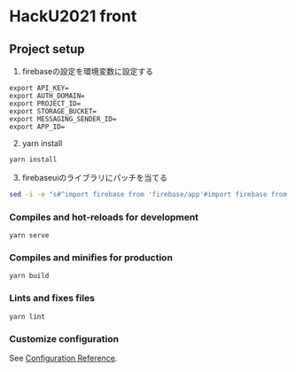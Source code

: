 # HackU2021 front

## Project setup

1. firebaseの設定を環境変数に設定する

```
export API_KEY=
export AUTH_DOMAIN=
export PROJECT_ID=
export STORAGE_BUCKET=
export MESSAGING_SENDER_ID=
export APP_ID=
```

2. yarn install

```bash
yarn install
```

3. firebaseuiのライブラリにパッチを当てる

```bash
sed -i -e "s#^import firebase from 'firebase/app'#import firebase from 'firebase/compat/app'#" ./node_modules/firebaseui/dist/esm.js
```

### Compiles and hot-reloads for development

```
yarn serve
```

### Compiles and minifies for production

```
yarn build
```

### Lints and fixes files

```
yarn lint
```

### Customize configuration

See [Configuration Reference](https://cli.vuejs.org/config/).
